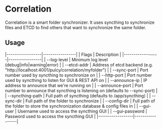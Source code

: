 # Correlation

Correlation is a smart folder synchronizer.
It uses syncthing to synchronize files and ETCD to find others that want to synchronize the same folder.

## Usage

|------------------|-----------------|
| Flags            | Description     |
|------------------|-----------------|
| --log-level      | Minimum log level (debug|info|warning|error) |
| --etcd-addr      | Address of etcd backend (e.g. "http://localhost:4001/pulcy/correlation/myfolder") |
| --sync-port      | Port number used by syncthing to synchronize on |
| --http-port      | Port number used by syncthing to listen for GUI & REST API on |
| --announce-ip    | IP address to announce that we're running on |
| --announce-port  | Port number to announce that syncthing is listening on (defaults to --sync-port) |
| --syncthing-path | Full path of syncthing (defaults to /app/syncthing) |
| --sync-dir       | Full path of the folder to synchronize |
| --config-dir     | Full path of the folder to store the synchronization database & config files in |
| --gui-user       | Username used to access the syncthing GUI |
| --gui-password   | Password used to access the syncthing GUI |
|------------------|-----------------|
